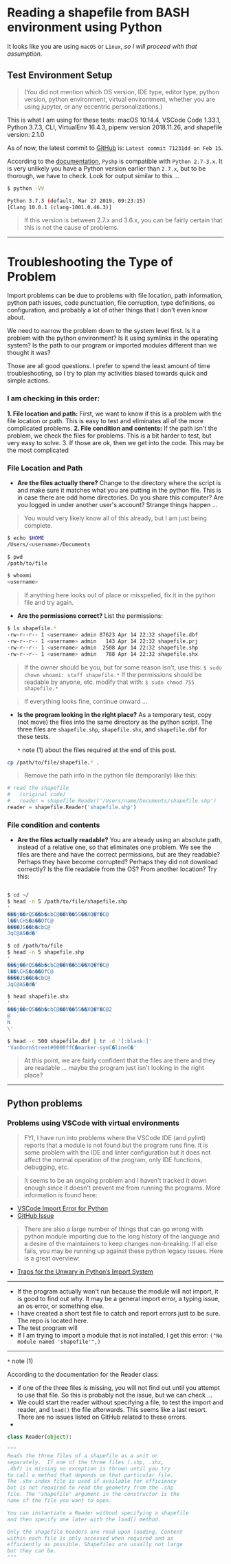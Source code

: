 # Reading a shapefile from BASH environment using Python

It looks like you are using `macOS` or `Linux`, *so I will proceed with that assumption*.

## Test Environment Setup

>(You did not mention which OS version, IDE type, editor type, python version, python environment, virtual environtment, whether you are using jupyter, or any eccentric personalizations.)

This is what I am using for these tests: macOS 10.14.4, VSCode Code 1.33.1, Python 3.7.3, CLI, VirtualEnv 16.4.3, pipenv version 2018.11.26, and shapefile version: 2.1.0

As of now, the latest commit to [GitHub](https://github.com/GeospatialPython/pyshp/commit/71231ddc5aa54f155d4f0563c56006fffbfc84e7) is: `Latest commit 71231dd on Feb 15`.

According to the [documentation](https://github.com/GeospatialPython/pyshp#overview), `Pyshp` is compatible with `Python 2.7-3.x`. It is very unlikely you have a Python version earlier than `2.7.x`, but to be thorough, we have to check. Look for output similar to this ...

```bash
$ python -VV

Python 3.7.3 (default, Mar 27 2019, 09:23:15)
[Clang 10.0.1 (clang-1001.0.46.3)]
```

>If this version is between 2.7.x and 3.6.x, you can be fairly certain that this is not the cause of problems.

---

# Troubleshooting the Type of Problem

Import problems can be due to problems with file location, path information, python path issues, code punctuation, file corruption, type definitions, os configuration, and probably a lot of other things that I don't even know about.

We need to narrow the problem down to the system level first. Is it a problem with the python environment? Is it using symlinks in the operating system? Is the path to our program or imported modules different than we thought it was?

Those are all good questions. I prefer to spend the least amount of time troubleshooting, so I try to plan my activities biased towards quick and simple actions.

### **I am checking in this order:**

**1.  File location and path:** First, we want to know if this is a problem with the file location or path. This is easy to test and eliminates all of the more complicated problems.
**2. File condition and contents:** If the path isn't the problem, we check the files for problems. This is a bit harder to test, but very easy to solve.
3. If those are ok, then we get into the code. This may be the most complicated

### File Location and Path

* **Are the files actually there?** Change to the directory where the script is and make sure it matches what you are putting in the python file. This is in case there are odd home directories. Do you share this computer? Are you logged in under another user's account? Strange things happen ...

>You would very likely know all of this already, but I am just being complete.

```bash
$ echo $HOME
/Users/<username>/Documents

$ pwd
/path/to/file

$ whoami
<username>
```

>If anything here looks out of place or misspelled, fix it in the python file and try again.

* **Are the permissions correct?** List the permissions:

```bash
$ ls shapefile.*
-rw-r--r-- 1 <username> admin 87623 Apr 14 22:32 shapefile.dbf
-rw-r--r-- 1 <username> admin   143 Apr 14 22:32 shapefile.prj
-rw-r--r-- 1 <username> admin  2508 Apr 14 22:32 shapefile.shp
-rw-r--r-- 1 <username> admin   788 Apr 14 22:32 shapefile.shx
```
>If the owner should be you, but for some reason isn't, use this:
    `$ sudo chown whoami: staff shapefile.*`
>If the permissions should be readable by anyone, etc. modify that with:
    `$ sudo chmod 755 shapefile.*`

>If everything looks fine, continue onward ...

 * **Is the program looking in the right place?** As a temporary test, copy (not move) the files into the same directory as the python script. The three files are `shapefile.shp`, `shapefile.shx`, and `shapefile.dbf` for these tests.

    `*` note (1) about the files required at the end of this post.

```bash
cp /path/to/file/shapefile.* .
```
> Remove the path info in the python file (temporarily) like this:

```python
# read the shapefile
#   (original code)
#   reader = shapefile.Reader('/Users/name/Documents/shapefile.shp')
reader = shapefile.Reader('shapefile.shp')
```

### File condition and contents

* **Are the files actually readable?** You are already using an absolute path, instead of a relative one, so that eliminates one problem. We see the files are there and have the correct permissions, but are they readable? Perhaps they have become corrupted? Perhaps they did not download correctly? Is the file readable from the OS? From another location? Try this:


```bash

$ cd ~/
$ head -n 5 /path/to/file/shapefile.shp
'
���j��rQS��b�cbC@��V��5S��XQ�Y�C@
l��\CHS�a��OfC@
����JS��b�cbC@
JqC@AS�d�'

$ cd /path/to/file
$ head -n 5 shapefile.shp
'
���j��rQS��b�cbC@��V��5S��XQ�Y�C@
l��\CHS�a��OfC@
����JS��b�cbC@
JqC@AS�d�'

$ head shapefile.shx
'
���j��rQS��b�cbC@��V��5S��XQ�Y�C@2
@
N
\'

$ head -c 500 shapefile.dbf | tr -d '[:blank:]'
'VanDornStreet#0000ffC�marker-symC�lineC�'

```

> At this point, we are fairly confident that the files are there and they are readable ... maybe the program just isn't looking in the right place?
---
## Python problems

### Problems using VSCode with virtual environments

>FYI, I have run into problems where the VSCode IDE (and pylint) reports that a module is not found but the program runs fine. It is some problem with the IDE and linter configuration but it does not affect the normal operation of the program, only IDE functions, debugging, etc.

>It seems to be an ongoing problem and I haven't tracked it down enough since it doesn't prevent me from running the programs. More information is found here:

- [VSCode Import Error for Python](https://stackoverflow.com/questions/46520127/vscode-import-error-for-python-module)
- [GitHub Issue](https://github.com/Microsoft/vscode/issues/10391)

>There are also a large number of things that can go wrong with python module importing due to the long history of the language and a desire of the maintainers to keep changes non-breaking. If all else fails, you may be running up against these python legacy issues. Here is a great overview:

* [Traps for the Unwary in Python’s Import System](http://python-notes.curiousefficiency.org/en/latest/python_concepts/import_traps.html)

---

- If the program actually won't run because the module will not import, it is good to find out why. It may be a general import error, a typing issue, an os error, or something else.
- I have created a short test file to catch and report errors just to be sure. The repo is located here.
- The test program will
- If I am trying to import a module that is not installed, I get this error: `("No module named 'shapefile'",)`





---

`*` note (1)

According to the documentation for the Reader class:

* if one of the three files is missing, you will not find out until you attempt to use that file. So this is probably not the issue, but we can check ...
* We could start the reader without specifying a file, to test the import and reader, and `load()` the file afterwards. This seems like a last resort. There are no issues listed on GitHub related to these errors.
*

```py
class Reader(object):

"""
Reads the three files of a shapefile as a unit or
separately.  If one of the three files (.shp, .shx,
.dbf) is missing no exception is thrown until you try
to call a method that depends on that particular file.
The .shx index file is used if available for efficiency
but is not required to read the geometry from the .shp
file. The "shapefile" argument in the constructor is the
name of the file you want to open.

You can instantiate a Reader without specifying a shapefile
and then specify one later with the load() method.

Only the shapefile headers are read upon loading. Content
within each file is only accessed when required and as
efficiently as possible. Shapefiles are usually not large
but they can be.
"""
```





